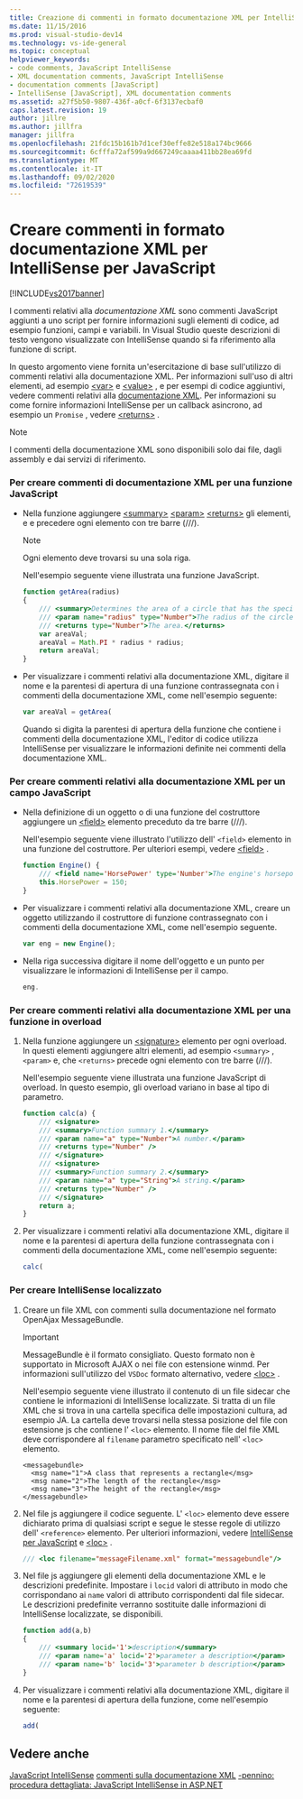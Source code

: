 ```yaml
---
title: Creazione di commenti in formato documentazione XML per IntelliSense per JavaScript | Microsoft Docs
ms.date: 11/15/2016
ms.prod: visual-studio-dev14
ms.technology: vs-ide-general
ms.topic: conceptual
helpviewer_keywords:
- code comments, JavaScript IntelliSense
- XML documentation comments, JavaScript IntelliSense
- documentation comments [JavaScript]
- IntelliSense [JavaScript], XML documentation comments
ms.assetid: a27f5b50-9807-436f-a0cf-6f3137ecbaf0
caps.latest.revision: 19
author: jillre
ms.author: jillfra
manager: jillfra
ms.openlocfilehash: 21fdc15b161b7d1cef30effe82e518a174bc9666
ms.sourcegitcommit: 6cfffa72af599a9d667249caaaa411bb28ea69fd
ms.translationtype: MT
ms.contentlocale: it-IT
ms.lasthandoff: 09/02/2020
ms.locfileid: "72619539"
---
```

# <a name="create-xml-documentation-comments-for-javascript-intellisense"></a>Creare commenti in formato documentazione XML per IntelliSense per JavaScript
[!INCLUDE[vs2017banner](../includes/vs2017banner.md)]

I commenti relativi alla *documentazione XML* sono commenti JavaScript aggiunti a uno script per fornire informazioni sugli elementi di codice, ad esempio funzioni, campi e variabili. In Visual Studio queste descrizioni di testo vengono visualizzate con IntelliSense quando si fa riferimento alla funzione di script.

 In questo argomento viene fornita un'esercitazione di base sull'utilizzo di commenti relativi alla documentazione XML. Per informazioni sull'uso di altri elementi, ad esempio [\<var>](../ide/var-javascript.md) e [\<value>](../ide/value-javascript.md) , e per esempi di codice aggiuntivi, vedere commenti relativi alla [documentazione XML](../ide/xml-documentation-comments-javascript.md). Per informazioni su come fornire informazioni IntelliSense per un callback asincrono, ad esempio un `Promise` , vedere [\<returns>](../ide/returns-javascript.md) .

> [!NOTE]
> I commenti della documentazione XML sono disponibili solo dai file, dagli assembly e dai servizi di riferimento.

### <a name="to-create-xml-documentation-comments-for-a-javascript-function"></a>Per creare commenti di documentazione XML per una funzione JavaScript

- Nella funzione aggiungere [\<summary>](../ide/summary-javascript.md) [\<param>](../ide/param-javascript.md) [\<returns>](../ide/returns-javascript.md) gli elementi, e e precedere ogni elemento con tre barre (///).

    > [!NOTE]
    > Ogni elemento deve trovarsi su una sola riga.

     Nell'esempio seguente viene illustrata una funzione JavaScript.

    ```javascript
    function getArea(radius)
    {
        /// <summary>Determines the area of a circle that has the specified radius parameter.</summary>
        /// <param name="radius" type="Number">The radius of the circle.</param>
        /// <returns type="Number">The area.</returns>
        var areaVal;
        areaVal = Math.PI * radius * radius;
        return areaVal;
    }
    ```

- Per visualizzare i commenti relativi alla documentazione XML, digitare il nome e la parentesi di apertura di una funzione contrassegnata con i commenti della documentazione XML, come nell'esempio seguente:

    ```javascript
    var areaVal = getArea(
    ```

     Quando si digita la parentesi di apertura della funzione che contiene i commenti della documentazione XML, l'editor di codice utilizza IntelliSense per visualizzare le informazioni definite nei commenti della documentazione XML.

### <a name="to-create-xml-documentation-comments-for-a-javascript-field"></a>Per creare commenti relativi alla documentazione XML per un campo JavaScript

- Nella definizione di un oggetto o di una funzione del costruttore aggiungere un [\<field>](../ide/field-javascript.md) elemento preceduto da tre barre (///).

     Nell'esempio seguente viene illustrato l'utilizzo dell' `<field>` elemento in una funzione del costruttore. Per ulteriori esempi, vedere [\<field>](../ide/field-javascript.md) .

    ```javascript
    function Engine() {
        /// <field name='HorsePower' type='Number'>The engine's horsepower.</field>
        this.HorsePower = 150;
    }
    ```

- Per visualizzare i commenti relativi alla documentazione XML, creare un oggetto utilizzando il costruttore di funzione contrassegnato con i commenti della documentazione XML, come nell'esempio seguente.

    ```javascript
    var eng = new Engine();
    ```

- Nella riga successiva digitare il nome dell'oggetto e un punto per visualizzare le informazioni di IntelliSense per il campo.

    ```javascript
    eng.
    ```

### <a name="to-create-xml-documentation-comments-for-an-overloaded-function"></a>Per creare commenti relativi alla documentazione XML per una funzione in overload

1. Nella funzione aggiungere un [\<signature>](../ide/signature-javascript.md) elemento per ogni overload. In questi elementi aggiungere altri elementi, ad esempio `<summary>` , `<param>` e, che `<returns>` precede ogni elemento con tre barre (///).

     Nell'esempio seguente viene illustrata una funzione JavaScript di overload. In questo esempio, gli overload variano in base al tipo di parametro.

    ```javascript
    function calc(a) {
        /// <signature>
        /// <summary>Function summary 1.</summary>
        /// <param name="a" type="Number">A number.</param>
        /// <returns type="Number" />
        /// </signature>
        /// <signature>
        /// <summary>Function summary 2.</summary>
        /// <param name="a" type="String">A string.</param>
        /// <returns type="Number" />
        /// </signature>
        return a;
    }
    ```

2. Per visualizzare i commenti relativi alla documentazione XML, digitare il nome e la parentesi di apertura della funzione contrassegnata con i commenti della documentazione XML, come nell'esempio seguente:

    ```javascript
    calc(
    ```

### <a name="to-create-localized-intellisense"></a>Per creare IntelliSense localizzato

1. Creare un file XML con commenti sulla documentazione nel formato OpenAjax MessageBundle.

    > [!IMPORTANT]
    > MessageBundle è il formato consigliato. Questo formato non è supportato in Microsoft AJAX o nei file con estensione winmd. Per informazioni sull'utilizzo del `VSDoc` formato alternativo, vedere [\<loc>](../ide/loc-javascript.md) .

     Nell'esempio seguente viene illustrato il contenuto di un file sidecar che contiene le informazioni di IntelliSense localizzate. Si tratta di un file XML che si trova in una cartella specifica delle impostazioni cultura, ad esempio JA. La cartella deve trovarsi nella stessa posizione del file con estensione js che contiene l' `<loc>` elemento. Il nome file del file XML deve corrispondere al `filename` parametro specificato nell' `<loc>` elemento.

    ```
    <messagebundle>
      <msg name="1">A class that represents a rectangle</msg>
      <msg name="2">The length of the rectangle</msg>
      <msg name="3">The height of the rectangle</msg>
    </messagebundle>

    ```

2. Nel file js aggiungere il codice seguente. L' `<loc>` elemento deve essere dichiarato prima di qualsiasi script e segue le stesse regole di utilizzo dell' `<reference>` elemento. Per ulteriori informazioni, vedere [IntelliSense per JavaScript](../ide/javascript-intellisense.md) e [\<loc>](../ide/loc-javascript.md) .

    ```javascript
    /// <loc filename="messageFilename.xml" format="messagebundle"/>

    ```

3. Nel file js aggiungere gli elementi della documentazione XML e le descrizioni predefinite. Impostare i `locid` valori di attributo in modo che corrispondano ai `name` valori di attributo corrispondenti dal file sidecar. Le descrizioni predefinite verranno sostituite dalle informazioni di IntelliSense localizzate, se disponibili.

    ```javascript
    function add(a,b)
    {
        /// <summary locid='1'>description</summary>
        /// <param name='a' locid='2'>parameter a description</param>
        /// <param name='b' locid='3'>parameter b description</param>
    }

    ```

4. Per visualizzare i commenti relativi alla documentazione XML, digitare il nome e la parentesi di apertura della funzione, come nell'esempio seguente:

    ```javascript
    add(
    ```

## <a name="see-also"></a>Vedere anche
 [JavaScript IntelliSense](../ide/javascript-intellisense.md) [commenti sulla documentazione XML](../ide/xml-documentation-comments-javascript.md) [-pennino: procedura dettagliata: JavaScript IntelliSense in ASP.NET](https://msdn.microsoft.com/4f6e0cc2-7f48-4dbf-abb0-7fb743a2d05b)
